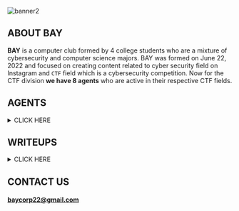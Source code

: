 <p align="center">

![banner2](https://user-images.githubusercontent.com/70703371/190202431-0d290b4a-e26e-41d9-983d-7643280f0712.png)

</p>

## ABOUT BAY

**BAY** is a computer club formed by 4 college students who are a mixture of cybersecurity and computer science majors. BAY was formed on June 22, 2022 and focused on creating content related to cyber security field on Instagram and  `CTF` field which is a cybersecurity competition. Now for the CTF division **we have 8 agents** who are active in their respective CTF fields.



## AGENTS

<details>

<summary> CLICK HERE </summary>
<br>  

|BAY - CTF DIVISION|
|:----------------:|  

|USERNAME|HELD STREAM|Profession(s)|
|:------:|:---------:|:--------:|
|[jon-brandy](https://github.com/jon-brandy)|Binary Exploitation|College Student - Bug Hunter|
|[Q](https://github.com/tkxldk)|Cryptography - Forensics|College Student - Designer|
|[RioFerdinand25](https://github.com/RioFerdinand25)|Forensics|College Student - Mentor|
|[Antonyous10](https://github.com/Antonyous10)|Cryptography|College Student - Mentor|
|[PlasmaRing](https://github.com/PlasmaRing)|Reverse Engineering - Cryptography|College Student - Entrepreneur|
|[stephanchandra](https://github.com/stephanchandra)|Cryptography|College Student - Mentor|
|[SSV132](https://github.com/SSV132)|Forensics - Reverse Engineering|College Student - Web Developer|
|[ArkynGenics](https://github.com/ArkynGenics)|Web Exploitation|Web Developer - Pentester|
|[ptr173](https://github.com/ptr173)|Web Exploitation|College Student|

</details>



## WRITEUPS

<details>

<summary> CLICK HERE </summary>
<br>

|picoCTF|CTFLEARN|COMPFEST14HackerClass|Hackthebox|Hacklabs|
|:-----:|:------:|:-------------------:|:--------:|:------:|
|[Click Here](https://github.com/jon-brandy/CTF-WRITE-UP)|[Click Here](https://github.com/Bread-Yolk/ctflearnwu)|[Click Here](https://github.com/Bread-Yolk/compfest14hackerclass)|[Click Here](https://github.com/Bread-Yolk/hackthebox)|Coming soon..|



</details>


## CONTACT US

#### baycorp22@gmail.com
